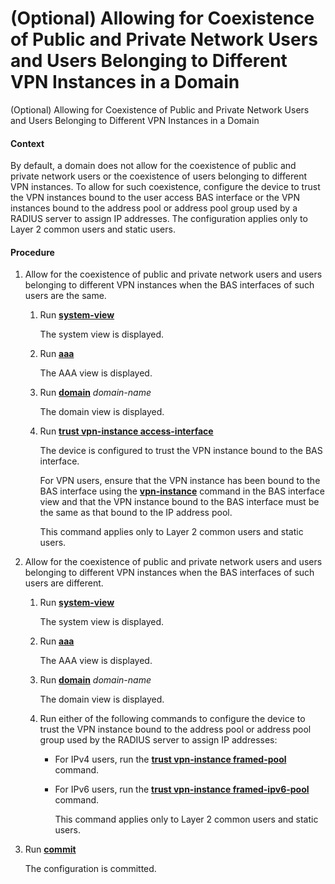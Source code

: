 (Optional) Allowing for Coexistence of Public and Private Network Users and Users Belonging to Different VPN Instances in a Domain
==================================================================================================================================

(Optional) Allowing for Coexistence of Public and Private Network Users and Users Belonging to Different VPN Instances in a Domain

#### Context

By default, a domain does not allow for the coexistence of public and private network users or the coexistence of users belonging to different VPN instances. To allow for such coexistence, configure the device to trust the VPN instances bound to the user access BAS interface or the VPN instances bound to the address pool or address pool group used by a RADIUS server to assign IP addresses. The configuration applies only to Layer 2 common users and static users.


#### Procedure

1. Allow for the coexistence of public and private network users and users belonging to different VPN instances when the BAS interfaces of such users are the same.
   1. Run [**system-view**](cmdqueryname=system-view)
      
      
      
      The system view is displayed.
   2. Run [**aaa**](cmdqueryname=aaa)
      
      
      
      The AAA view is displayed.
   3. Run [**domain**](cmdqueryname=domain) *domain-name*
      
      
      
      The domain view is displayed.
   4. Run [**trust vpn-instance access-interface**](cmdqueryname=trust+vpn-instance+access-interface)
      
      
      
      The device is configured to trust the VPN instance bound to the BAS interface.
      
      
      
      For VPN users, ensure that the VPN instance has been bound to the BAS interface using the [**vpn-instance**](cmdqueryname=vpn-instance) command in the BAS interface view and that the VPN instance bound to the BAS interface must be the same as that bound to the IP address pool.
      
      This command applies only to Layer 2 common users and static users.
2. Allow for the coexistence of public and private network users and users belonging to different VPN instances when the BAS interfaces of such users are different.
   1. Run [**system-view**](cmdqueryname=system-view)
      
      
      
      The system view is displayed.
   2. Run [**aaa**](cmdqueryname=aaa)
      
      
      
      The AAA view is displayed.
   3. Run [**domain**](cmdqueryname=domain) *domain-name*
      
      
      
      The domain view is displayed.
   4. Run either of the following commands to configure the device to trust the VPN instance bound to the address pool or address pool group used by the RADIUS server to assign IP addresses:
      
      
      * For IPv4 users, run the [**trust vpn-instance framed-pool**](cmdqueryname=trust+vpn-instance+framed-pool) command.
      * For IPv6 users, run the [**trust vpn-instance framed-ipv6-pool**](cmdqueryname=trust+vpn-instance+framed-ipv6-pool) command.
        
        This command applies only to Layer 2 common users and static users.
3. Run [**commit**](cmdqueryname=commit)
   
   
   
   The configuration is committed.